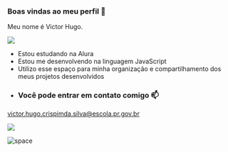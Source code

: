 ### Boas vindas ao meu perfil :blue_heart:


Meu nome é Victor Hugo.

![](https://img.shields.io/badge/JavaScript-323330?style=for-the-badge&logo=javascript&logoColor=F7DF1E)

- Estou estudando na Alura
- Estou me desenvolvendo na linguagem JavaScript
- Utilizo esse espaço para minha organização e compartilhamento dos meus projetos desenvolvidos
- ### Você pode entrar em contato comigo :mailbox:

victor.hugo.crispimda.silva@escola.pr.gov.br 

[![](https://img.shields.io/badge/Instagram-E4405F?style=for-the-badge&logo=instagram&logoColor=white)](https://www.instagram.com/aluraonline/)

![space](https://tenor.com/pt-BR/view/starseed-gif-23279218.gif)
